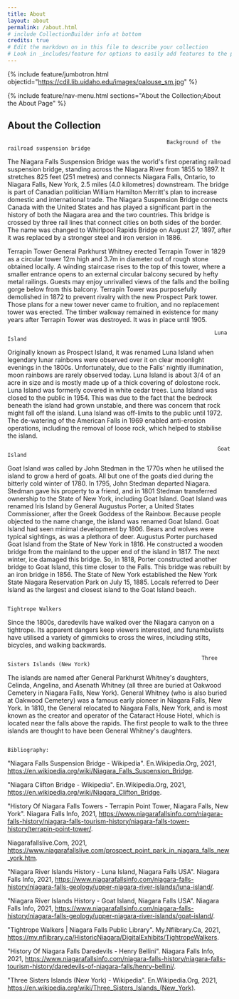 ```yaml
---
title: About
layout: about
permalink: /about.html
# include CollectionBuilder info at bottom
credits: true
# Edit the markdown on in this file to describe your collection
# Look in _includes/feature for options to easily add features to the page
---
```


{% include feature/jumbotron.html objectid="https://cdil.lib.uidaho.edu/images/palouse_sm.jpg" %}

{% include feature/nav-menu.html sections="About the Collection;About the About Page" %}

## About the Collection

                                                      Background of the railroad suspension bridge
The Niagara Falls Suspension Bridge was the world's first operating railroad suspension bridge, standing across the Niagara River from 1855 to 1897. It stretches 825 feet (251 metres) and connects Niagara Falls, Ontario, to Niagara Falls, New York, 2.5 miles (4.0 kilometres) downstream. The bridge is part of Canadian politician William Hamilton Merritt's plan to increase domestic and international trade.
The Niagara Suspension Bridge connects Canada with the United States and has played a significant part in the history of both the Niagara area and the two countries. This bridge is crossed by three rail lines that connect cities on both sides of the border.
The name was changed to Whirlpool Rapids Bridge on August 27, 1897, after it was replaced by a stronger steel and iron version in 1886.

Terrapin Tower
General Parkhurst Whitney erected Terrapin Tower in 1829 as a circular tower 12m high and 3.7m in diameter out of rough stone obtained locally. A winding staircase rises to the top of this tower, where a smaller entrance opens to an external circular balcony secured by hefty metal railings. Guests may enjoy unrivalled views of the falls and the boiling gorge below from this balcony. Terrapin Tower was purposefully demolished in 1872 to prevent rivalry with the new Prospect Park tower. Those plans for a new tower never came to fruition, and no replacement tower was erected.
The timber walkway remained in existence for many years after Terrapin Tower was destroyed. It was in place until 1905.


                                                                     Luna Island
Originally known as Prospect Island, it was renamed Luna Island when legendary lunar rainbows were observed over it on clear moonlight evenings in the 1800s. Unfortunately, due to the Falls' nightly illumination, moon rainbows are rarely observed today.
Luna Island is about 3/4 of an acre in size and is mostly made up of a thick covering of dolostone rock. Luna Island was formerly covered in white cedar trees.
Luna Island was closed to the public in 1954. This was due to the fact that the bedrock beneath the island had grown unstable, and there was concern that rock might fall off the island. Luna Island was off-limits to the public until 1972. The de-watering of the American Falls in 1969 enabled anti-erosion operations, including the removal of loose rock, which helped to stabilise the island.

                                                                      Goat Island
Goat Island was called by John Stedman in the 1770s when he utilised the island to grow a herd of goats. All but one of the goats died during the bitterly cold winter of 1780. In 1795, John Stedman departed Niagara. Stedman gave his property to a friend, and in 1801 Stedman transferred ownership to the State of New York, including Goat Island.
Goat Island was renamed Iris Island by General Augustus Porter, a United States Commissioner, after the Greek Goddess of the Rainbow. Because people objected to the name change, the island was renamed Goat Island. Goat Island had seen minimal development by 1806. Bears and wolves were typical sightings, as was a plethora of deer. Augustus Porter purchased Goat Island from the State of New York in 1816. He constructed a wooden bridge from the mainland to the upper end of the island in 1817. The next winter, ice damaged this bridge. So, in 1818, Porter constructed another bridge to Goat Island, this time closer to the Falls. This bridge was rebuilt by an iron bridge in 1856. The State of New York established the New York State Niagara Reservation Park on July 15, 1885. Locals referred to Deer Island as the largest and closest island to the Goat Island beach.


                                                                     Tightrope Walkers
Since the 1800s, daredevils have walked over the Niagara canyon on a tightrope. Its apparent dangers keep viewers interested, and funambulists have utilised a variety of gimmicks to cross the wires, including stilts, bicycles, and walking backwards.


                                                                 Three Sisters Islands (New York)
The islands are named after General Parkhurst Whitney's daughters, Celinda, Angelina, and Asenath Whitney (all three are buried at Oakwood Cemetery in Niagara Falls, New York). General Whitney (who is also buried at Oakwood Cemetery) was a famous early pioneer in Niagara Falls, New York. In 1810, the General relocated to Niagara Falls, New York, and is most known as the creator and operator of the Cataract House Hotel, which is located near the falls above the rapids. The first people to walk to the three islands are thought to have been General Whitney's daughters.




                                                                       Bibliography:
"Niagara Falls Suspension Bridge - Wikipedia". En.Wikipedia.Org, 2021, https://en.wikipedia.org/wiki/Niagara_Falls_Suspension_Bridge. 

"Niagara Clifton Bridge - Wikipedia". En.Wikipedia.Org, 2021, https://en.wikipedia.org/wiki/Niagara_Clifton_Bridge. 

"History Of Niagara Falls Towers - Terrapin Point Tower, Niagara Falls, New York". Niagara Falls Info, 2021, https://www.niagarafallsinfo.com/niagara-falls-history/niagara-falls-tourism-history/niagara-falls-tower-history/terrapin-point-tower/. 

Niagarafallslive.Com, 2021, https://www.niagarafallslive.com/prospect_point_park_in_niagara_falls_new_york.htm. 

"Niagara River Islands History - Luna Island, Niagara Falls USA". Niagara Falls Info, 2021, https://www.niagarafallsinfo.com/niagara-falls-history/niagara-falls-geology/upper-niagara-river-islands/luna-island/. 

"Niagara River Islands History - Goat Island, Niagara Falls USA". Niagara Falls Info, 2021, https://www.niagarafallsinfo.com/niagara-falls-history/niagara-falls-geology/upper-niagara-river-islands/goat-island/. 

"Tightrope Walkers | Niagara Falls Public Library". My.Nflibrary.Ca, 2021, https://my.nflibrary.ca/HistoricNiagara/DigitalExhibits/TightropeWalkers. 

"History Of Niagara Falls Daredevils - Henry Bellini". Niagara Falls Info, 2021, https://www.niagarafallsinfo.com/niagara-falls-history/niagara-falls-tourism-history/daredevils-of-niagara-falls/henry-bellini/. 

"Three Sisters Islands (New York) - Wikipedia". En.Wikipedia.Org, 2021, https://en.wikipedia.org/wiki/Three_Sisters_Islands_(New_York). 

